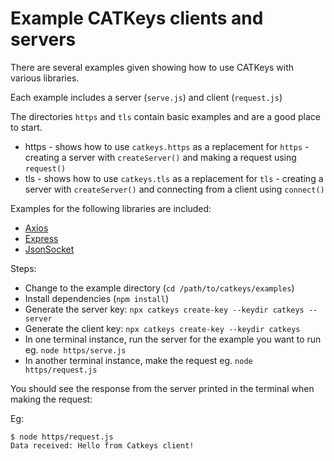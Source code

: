 # Example CATKeys clients and servers

There are several examples given showing how to use CATKeys with various libraries.

Each example includes a server (`serve.js`) and client (`request.js`)

The directories `https` and `tls` contain basic examples and are a good place to start.

* https - shows how to use `catkeys.https` as a replacement for `https` - creating a server with `createServer()` and making a request using `request()`
* tls - shows how to use `catkeys.tls` as a replacement for `tls` - creating a server with `createServer()` and connecting from a client using `connect()`

Examples for the following libraries are included:

* [Axios](axios/)
* [Express](express/)
* [JsonSocket](json-socket/)

Steps:

* Change to the example directory (`cd /path/to/catkeys/examples`)
* Install dependencies (`npm install`)
* Generate the server key: `npx catkeys create-key --keydir catkeys --server`
* Generate the client key: `npx catkeys create-key --keydir catkeys`
* In one terminal instance, run the server for the example you want to run eg. `node https/serve.js`
* In another terminal instance, make the request eg. `node https/request.js`

You should see the response from the server printed in the terminal when making the request:

Eg:

```
$ node https/request.js
Data received: Hello from Catkeys client!
```
